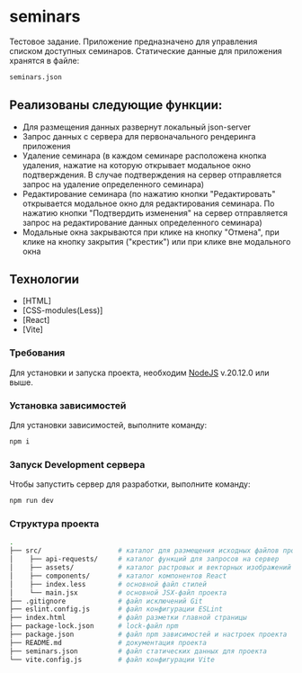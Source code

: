 # seminars

Тестовое задание. Приложение предназначено для управления списком доступных семинаров.
Статические данные для приложения хранятся в файле:

```sh
seminars.json
```

## Реализованы следующие функции:

- Для размещения данных развернут локальный json-server
- Запрос данных c сервера для первоначального рендеринга приложения
- Удаление семинара (в каждом семинаре расположена кнопка удаления, нажатие на которую открывает модальное окно подтверждения. В случае подтверждения на сервер отправляется запрос на удаление определенного семинара)
- Редактирование семинара (по нажатию кнопки "Редактировать" открывается модальное окно для редактирования семинара. По нажатию кнопки "Подтвердить изменения" на сервер отправляется запрос на редактирование данных определенного семинара)
- Модальные окна закрываются при клике на кнопку "Отмена", при клике на кнопку закрытия ("крестик") или при клике вне модального окна

## Технологии

- [HTML]
- [CSS-modules(Less)]
- [React]
- [Vite]

### Требования

Для установки и запуска проекта, необходим [NodeJS](https://nodejs.org/) v.20.12.0 или выше.

### Установка зависимостей

Для установки зависимостей, выполните команду:

```sh
npm i
```

### Запуск Development сервера

Чтобы запустить сервер для разработки, выполните команду:

```sh
npm run dev
```

### Структура проекта

```sh
.
├── src/                   # каталог для размещения исходных файлов проекта
│    ├── api-requests/     # каталог функций для запросов на сервер
│    ├── assets/           # каталог растровых и векторных изображений
│    ├── components/       # каталог компонентов React
│    ├── index.less        # основной файл стилей
│    └── main.jsx          # основной JSX-файл проекта
├── .gitignore             # файл исключений Git
├── eslint.config.js       # файл конфигурации ESLint
├── index.html             # файл разметки главной страницы
├── package-lock.json      # lock-файл npm
├── package.json           # файл npm зависимостей и настроек проекта
├── README.md              # документация проекта
├── seminars.json          # файл статических данных для проекта
└── vite.config.js         # файл конфигурации Vite
```
